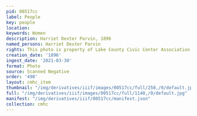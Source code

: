 ```yaml
---
pid: 00517cc
label: People
key: people
location: 
keywords: Women
description: Harriet Dexter Parvin, 1896
named_persons: Harriet Dexter Parvin
rights: This photo is property of Lake County Civic Center Association.
creation_date: '1896'
ingest_date: '2021-03-30'
format: Photo
source: Scanned Negative
order: '498'
layout: cmhc_item
thumbnail: "/img/derivatives/iiif/images/00517cc/full/250,/0/default.jpg"
full: "/img/derivatives/iiif/images/00517cc/full/1140,/0/default.jpg"
manifest: "/img/derivatives/iiif/00517cc/manifest.json"
collection: cmhc
---
```

